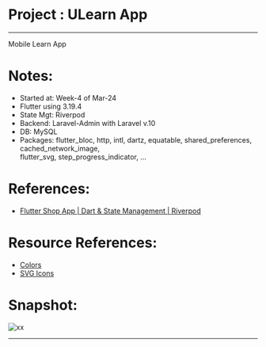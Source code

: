 # Project : ULearn App 
*********************************************
Mobile Learn App <br>

# Notes:
- Started at: Week-4 of Mar-24
- Flutter using 3.19.4
- State Mgt: Riverpod
- Backend: Laravel-Admin with Laravel v.10
- DB: MySQL
- Packages: flutter_bloc, http, intl, dartz, equatable, shared_preferences, cached_network_image, <br>
            flutter_svg, step_progress_indicator, ...

# References:
- [Flutter Shop App | Dart & State Management | Riverpod](https://udemy.com)

# Resource References:
- [Colors](https://coolors.co/palettes/trending)
- [SVG Icons](http://svgrepo.com)

# Snapshot:
![xx](xx)
<hr>